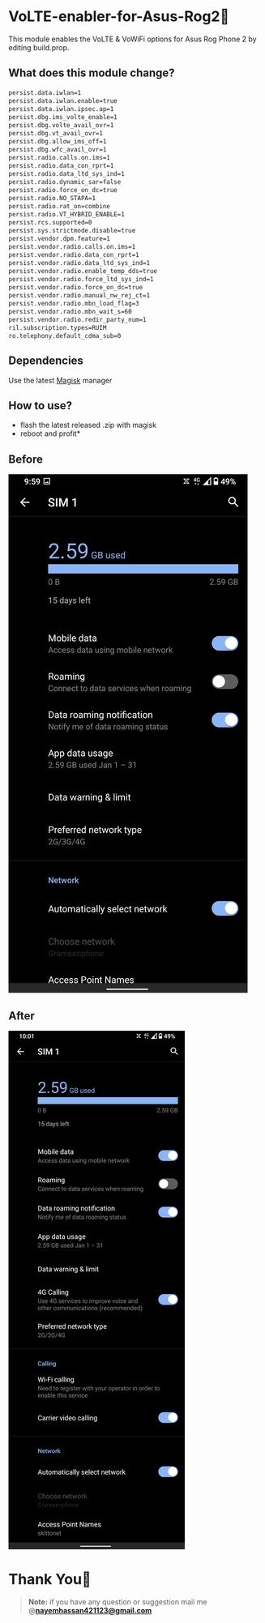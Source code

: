 # VoLTE-enabler-for-Asus-Rog2🍉
This module enables the VoLTE &amp; VoWiFi options for Asus Rog Phone 2 by editing build.prop.

## What does this module change?
    persist.data.iwlan=1
    persist.data.iwlan.enable=true
    persist.data.iwlan.ipsec.ap=1
    persist.dbg.ims_volte_enable=1
    persist.dbg.volte_avail_ovr=1
    persist.dbg.vt_avail_ovr=1
    persist.dbg.allow_ims_off=1
    persist.dbg.wfc_avail_ovr=1
    persist.radio.calls.on.ims=1
    persist.radio.data_con_rprt=1
    persist.radio.data_ltd_sys_ind=1
    persist.radio.dynamic_sar=false
    persist.radio.force_on_dc=true
    persist.radio.NO_STAPA=1
    persist.radio.rat_on=combine
    persist.radio.VT_HYBRID_ENABLE=1
    persist.rcs.supported=0
    persist.sys.strictmode.disable=true
    persist.vendor.dpm.feature=1
    persist.vendor.radio.calls.on.ims=1
    persist.vendor.radio.data_con_rprt=1
    persist.vendor.radio.data_ltd_sys_ind=1
    persist.vendor.radio.enable_temp_dds=true
    persist.vendor.radio.force_ltd_sys_ind=1
    persist.vendor.radio.force_on_dc=true
    persist.vendor.radio.manual_nw_rej_ct=1
    persist.vendor.radio.mbn_load_flag=3
    persist.vendor.radio.mbn_wait_s=60
    persist.vendor.radio.redir_party_num=1
    ril.subscription.types=RUIM
    ro.telephony.default_cdma_sub=0
    
## Dependencies
Use the latest [Magisk](https://magiskmanager.com/) manager

## How to use?
 - flash the latest released .zip with magisk
 - reboot and profit*

## Before 
![](https://github.com/Nayemhasan/VoLTE-enabler-for-Asus-Rog2/blob/main/pics/before.jpg)

## After
![](https://github.com/Nayemhasan/VoLTE-enabler-for-Asus-Rog2/blob/main/pics/after.jpg)

# Thank You🍉
> **Note:** if you have any question or suggestion mail me @**nayemhassan421123@gmail.com** 
